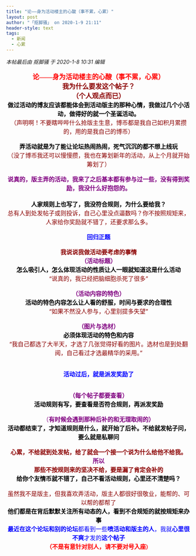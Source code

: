 ```yaml
---
title: "论——身为活动楼主的心酸（事不累，心累）"
layout: post
author: "「抠脚骚」 on 2020-1-9 21:11"
header-style: text
tags:
  - 新闻
  - 心累
---
```


<head></head>
<body>
 <i class="pstatus"> 本帖最后由 抠脚骚 于 2020-1-8 10:31 编辑 </i>
 <br> 
 <br> 
 <div align="center"> 
  <font face="黑体"><font size="4"><font color="#ff0000"><strong>论——身为活动楼主的心酸（事不累，心累）</strong></font></font></font> 
 </div> 
 <div align="center"> 
  <font face="黑体"><font size="4"><font color="#8b0000"><strong>我为什么要发这个帖子？</strong></font></font></font> 
 </div> 
 <div align="center"> 
  <font face="黑体"><font size="4"><font color="#8b0000"><strong>（个人观点而已）</strong></font></font></font> 
 </div> 
 <div align="center"> 
  <strong><font size="3"><font color="#000000">做过活动的博友应该都能体会到活动版主的那种心情，我做过几个小活动，做得好的就一个圣诞活动。</font></font></strong> 
 </div> 
 <div align="center"> 
  <font size="3"><font color="#8b0000">（声明啊！不要瞎哔哔什么抢版主生意，博币都是我自己如积月累攒的，用的是我自己的博币）</font></font> 
  <br> 
 </div>
 <br> 
 <div align="center"> 
  <font size="3"><font color="#000000"><strong>弄活动就是为了能让论坛热闹热闹，死气沉沉的都不想上线玩</strong></font></font> 
 </div> 
 <div align="center"> 
  <font size="3"> <font color="#8b0000">（没了博币我还可以慢慢攒，我也在筹划新年的活动，从上个月就开始筹划了）</font></font> 
 </div>
 <br> 
 <div align="center"> 
  <font size="3"><font color="#800080"><strong>说真的，版主弄的活动，我来了之后基本都有参与过一些，没有得到奖励，我没什么好抱怨的。</strong></font></font> 
 </div> 
 <div align="center"> 
  <font size="3"><br> </font> 
 </div> 
 <div align="center"> 
  <font size="3"><font color="#000000"><strong>人家规则上也写了，我没符合规则，为什么要给我？</strong></font></font> 
 </div> 
 <div align="center"> 
  <font size="3"><font color="#8b0000">总有人到处发帖子或则投诉，自己心里没点逼数吗？你不按照规矩来，人家给你奖励就不错了，还要求那么多。</font></font> 
 </div>
 <br> 
 <div align="center"> 
  <font size="3"><font color="#0000ff"><strong>回归正题</strong></font></font> 
 </div>
 <br> 
 <div align="center"> 
  <font size="3"><font color="#8b0000"><strong>我说说我做活动要考虑的事情</strong></font></font> 
 </div> 
 <div align="center"> 
  <font size="3"><font color="#800080"><strong>（活动标题）</strong></font></font> 
 </div> 
 <div align="center"> 
  <font size="3"><font color="#000000"><strong>怎么吸引人，怎么体现活动的性质让人一眼就知道这是什么活动</strong></font></font> 
 </div> 
 <div align="center"> 
  <font size="3"><font color="#8b0000">“说真的，我已经把脑细胞杀死了很多”</font></font> 
 </div>
 <br> 
 <div align="center"> 
  <font size="3"><font color="#800080"><strong>（活动内容的特色）</strong></font></font> 
 </div> 
 <div align="center"> 
  <font size="3"><font color="#000000"><strong>活动的特色内容怎么让人看的舒服，时间与要求的合理性</strong></font></font> 
 </div> 
 <div align="center"> 
  <font size="3"><font color="#8b0000">“如果不然没人参与，心里别提多失望”</font></font> 
 </div>
 <br> 
 <div align="center"> 
  <font size="3"><font color="#800080"><strong>（图片与选材）</strong></font></font> 
 </div> 
 <div align="center"> 
  <font size="3"><font color="#000000"><strong>必须体现活动的特色和内容</strong></font></font> 
 </div> 
 <div align="center"> 
  <font size="3"><font color="#8b0000">“我自己都选了大半天，才选了几张觉得好看的图片。选材也是到处翻阅，自己看过才选最精华的采用。”</font></font> 
 </div>
 <br> 
 <br> 
 <div align="center"> 
  <font size="3"><font color="#0000ff"><strong>活动过后，就是派发奖励了</strong></font></font> 
 </div>
 <br> 
 <br> 
 <div align="center"> 
  <font size="3"><font color="#800080"><strong>（每个帖子都要查看）</strong></font></font> 
 </div> 
 <div align="center"> 
  <font size="3"><font color="#000000"><strong>活动规则有写，要查看是否符合规则，再派发奖励</strong></font></font> 
 </div>
 <br> 
 <div align="center"> 
  <font size="3"><font color="#800080">（<strong>有时候会遇到那种后补的和无理取闹的）</strong></font></font> 
 </div> 
 <div align="center"> 
  <font size="3"><font color="#000000"><strong>活动都结束了，才知道规则是什么，就开始了后补。不给就发帖子问，要么就是私聊问</strong></font></font> 
 </div>
 <br> 
 <div align="center"> 
  <font size="3"><font color="#8b0000"><strong>心累，不给就到处发帖，给了就会一个接一个说为什么给他不给我。</strong></font></font> 
 </div> 
 <div align="center"> 
  <font size="3"><font color="#800080"><strong>所以</strong></font></font> 
 </div> 
 <div align="center"> 
  <font size="3"><font color="#8b0000"><strong>那些不按规则来的坚决不给，要是漏了肯定会补的</strong></font></font> 
 </div> 
 <div align="center"> 
  <font size="3"><font color="#000000"><strong>给你个友情币就不错了，自己不看活动规则，心里还不清楚吗？</strong></font></font> 
 </div>
 <br> 
 <div align="center"> 
  <font size="3"><font color="#8b0000">虽然我不是版主，但我喜欢弄活动，版主人都很好很敬业，能帮的、可以帮的都帮了</font></font> 
 </div> 
 <div align="center"> 
  <font size="3"><font color="#000000"><strong>他们都是在背后默默关注所有动态的人，看到不合规矩的就按规矩来办事</strong></font></font> 
 </div> 
 <div align="center"> 
  <font size="3"><strong><font color="#0000ff">最近在这个论坛和别的论坛</font></strong><font color="#0000ff">都看到一些<strong>喷活动和版主的人</strong>，我就<strong>心里很不爽</strong>才发的<strong>这个帖子</strong></font></font> 
 </div> 
 <div align="center"> 
  <font color="#ff0000"><strong><font size="3">（不是有意针对别人，请不要对号入座</font>）</strong></font> 
 </div>
 <br> 
 <br> 
 <br>
</body>


